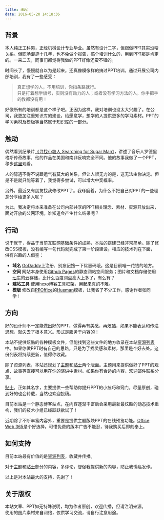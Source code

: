 ```yaml
---
title: 缘起
date: 2016-05-20 14:18:36
---
```


## 背景

本人纯正工科男，正经机械设计专业毕业。虽然有设计二字，但跟做PPT其实没啥关系。但职场混迹十几年，也不免做个报告，搞个培训什么的，用到PPT那是肯定的。一来二去，同事们都觉得我做的PPT好像还蛮不错的。

时间长了，慢慢就自以为是起来。还真像模像样的搞过PPT培训。通过开展公司内部培训，我有了一些感受：

> 真正想学的人，不用培训，你指条路就行。<br>只是打着想学旗号，实则没有动力的人；或者没有学习方法的人，你手把手的教都没有用！

好像所有的培训都是这个样子吧。正因为这样，我对培训也没太大兴趣了。在公司，我更加注重知识库的建设，给愿意学，想学的人提供更多的学习素材。PPT的学习素材及模板等当然属于知识库的一部分。

## 触动

偶然看到纪录片[《寻找小糖人 Searching for Sugar Man》](https://movie.douban.com/subject/7015798/)，讲述了音乐人罗德里格斯传奇故事，他的作品在美国和南非反响完全不同。他的故事我做了一个PPT，移步[这里](http://ppt.tips/2016/05/20/tpc-story-rodriguez/)观看。

人的际遇不得不说跟运气有莫大的关系，但让人很无力的是，这无法由你决定。但是不是就只能等着了，我觉得多尝试，可以增大中奖概率。

另外，最近又有朋友找我修改PPT了。我琢磨着，为什么不把自己对PPT的一些理念分享给更多人呢？

为此，我决定将本来准备在公司内部共享的PPT相关理念、素材、资源开放出来，面对开放的公网环境。谁知道会产生什么结果呢？

## 行动

说干就干，得益于当前互联网基础条件的成熟，本站的搭建已经非常简单。除了修改CSS模板，没有编写一句代码就完成了第一阶段建设。相应的技术列在下面，供有兴趣的人借鉴：

- **域名** [GoDaddy](https://www.godaddy.com/)上注册，别忘记搜一下优惠码哦。这是目前唯一花钱的地方。
- **空间** 网站本身使用[Github Pages](https://pages.github.com/)的静态网站空间服务；图片和文档存储使用[七牛](http://www.qiniu.com/)的云存储，比什么百度网盘高大上多了，有么有？
- **建站工具** 使用[hexo](https://hexo.io/)博客工具框架，用起来真的不难。
- **模版** 修改自[PPOffice](https://github.com/ppoffice)的[Hueman](https://github.com/ppoffice/hexo-theme-hueman)模板，让我省了不少工作，感谢作者张同学！

## 方向

好的设计师不一定能做出好的PPT，做得再有美感，再炫酷，如果不能表达和传递思想，就失去了根本意义。形式是服务于内容的！

本站不提供炫酷的各种模板文件，但能找到这些文件的地方收录在本站[资源列表](http://ppt.tips/resource/index.html)中。如果你做PPT时有自己的思路，只是为了找灵感和素材，那里是个好去处。这份列表将持续更新，值得你收藏。

除了资源列表，本站还规划了[主题](http://ppt.tips/categories/%E4%B8%BB%E9%A2%98/)和[贴士](http://ppt.tips/categories/%E8%B4%B4%E5%A3%AB/)两个版面。主题用来提供做好了PPT的观点、故事等直接可以用在你的演讲中素材。如果你有合适的内容，欢迎邮件联系分享。

[贴士](http://ppt.tips/categories/%E8%B4%B4%E5%A3%AB/)，正如其名字，主要提供一些帮助你提升PPT的小技巧和窍门。尽量原创，碰到好的也会转载，当然也欢迎投稿。

目前本站是一个静态博客站点，在内容逐渐丰富后会采用最新最炫酷的动态技术重构，我们的技术小组已经跃跃欲试了！

近期除了不断丰富内容外，重要是提供主题版块PPT的在线预览功能。[Office Web 365](http://officeweb365.com/)是个好选择，可惜免费的版本广告不能忍，待我购买后即刻奉上。

## 如何支持

目前本站最有价值的是[资源列表](http://ppt.tips/resource/index.html)，收藏并传播。

对于[主题](http://ppt.tips/categories/%E4%B8%BB%E9%A2%98/)和[贴士](http://ppt.tips/categories/%E8%B4%B4%E5%A3%AB/)部分的内容，多评论，督促我提供新的内容，防止我懒癌发作。

以上是对本站最大的支持，先谢了！

## 关于版权

本站文章、PPT如无特殊说明，均为作者原创，欢迎传播，但请注明来源。<br>使用的图片素材来自网络，仅供学习交流，请自行注意用途。

